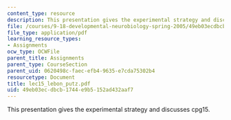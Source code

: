 ```yaml
---
content_type: resource
description: This presentation gives the experimental strategy and discusses cpg15.
file: /courses/9-18-developmental-neurobiology-spring-2005/49eb03ecdbcb1744e9b5152ad432aaf7_lec15_lebon_putz.pdf
file_type: application/pdf
learning_resource_types:
- Assignments
ocw_type: OCWFile
parent_title: Assignments
parent_type: CourseSection
parent_uid: 0620498c-faec-efb4-9635-e7cda75302b4
resourcetype: Document
title: lec15_lebon_putz.pdf
uid: 49eb03ec-dbcb-1744-e9b5-152ad432aaf7
---
```

This presentation gives the experimental strategy and discusses cpg15.

